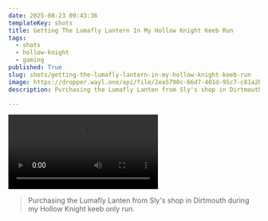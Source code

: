 ```yaml
---
date: 2025-08-23 09:43:36
templateKey: shots
title: Getting The Lumafly Lantern In My Hollow Knight Keeb Run
tags:
  - shots
  - hollow-knight
  - gaming
published: True
slug: shots/getting-the-lumafly-lantern-in-my-hollow-knight-keeb-run
image: https://dropper.wayl.one/api/file/2ea5790c-66d7-401d-95c7-c81a2bccb743.mp4
description: Purchasing the Lumafly Lanten from Sly's shop in Dirtmouth during my Hollow Knight keeb only run.

---
```


![getting the lumafly lantern in my hollow knight keeb run](https://dropper.wayl.one/api/file/2ea5790c-66d7-401d-95c7-c81a2bccb743.mp4)

> Purchasing the Lumafly Lanten from Sly's shop in Dirtmouth during my Hollow Knight keeb only run.
